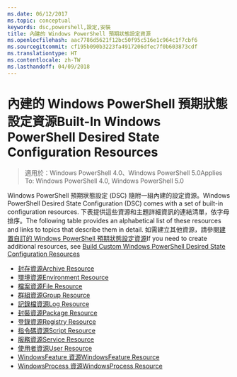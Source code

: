 ```yaml
---
ms.date: 06/12/2017
ms.topic: conceptual
keywords: dsc,powershell,設定,安裝
title: 內建的 Windows PowerShell 預期狀態設定資源
ms.openlocfilehash: aac7786d5621f12bc50f95c516e1c964c1f7cbf6
ms.sourcegitcommit: cf195b090b3223fa4917206dfec7f0b603873cdf
ms.translationtype: HT
ms.contentlocale: zh-TW
ms.lasthandoff: 04/09/2018
---
```

# <a name="built-in-windows-powershell-desired-state-configuration-resources"></a><span data-ttu-id="c0591-103">內建的 Windows PowerShell 預期狀態設定資源</span><span class="sxs-lookup"><span data-stu-id="c0591-103">Built-In Windows PowerShell Desired State Configuration Resources</span></span>

> <span data-ttu-id="c0591-104">適用於：Windows PowerShell 4.0、Windows PowerShell 5.0</span><span class="sxs-lookup"><span data-stu-id="c0591-104">Applies To: Windows PowerShell 4.0, Windows PowerShell 5.0</span></span>

<span data-ttu-id="c0591-105">Windows PowerShell 預期狀態設定 (DSC) 隨附一組內建的設定資源。</span><span class="sxs-lookup"><span data-stu-id="c0591-105">Windows PowerShell Desired State Configuration (DSC) comes with a set of built-in configuration resources.</span></span> <span data-ttu-id="c0591-106">下表提供這些資源和主題詳細資訊的連結清單，依字母排序。</span><span class="sxs-lookup"><span data-stu-id="c0591-106">The following table provides an alphabetical list of these resources and links to topics that describe them in detail.</span></span> <span data-ttu-id="c0591-107">如需建立其他資源，請參閱[建置自訂的 Windows PowerShell 預期狀態設定資源](authoringResource.md)</span><span class="sxs-lookup"><span data-stu-id="c0591-107">If you need to create additional resources, see [Build Custom Windows PowerShell Desired State Configuration Resources](authoringResource.md)</span></span>

* [<span data-ttu-id="c0591-108">封存資源</span><span class="sxs-lookup"><span data-stu-id="c0591-108">Archive Resource</span></span>](archiveResource.md)
* [<span data-ttu-id="c0591-109">環境資源</span><span class="sxs-lookup"><span data-stu-id="c0591-109">Environment Resource</span></span>](environmentResource.md)
* [<span data-ttu-id="c0591-110">檔案資源</span><span class="sxs-lookup"><span data-stu-id="c0591-110">File Resource</span></span>](fileResource.md)
* [<span data-ttu-id="c0591-111">群組資源</span><span class="sxs-lookup"><span data-stu-id="c0591-111">Group Resource</span></span>](groupResource.md)
* [<span data-ttu-id="c0591-112">記錄檔資源</span><span class="sxs-lookup"><span data-stu-id="c0591-112">Log Resource</span></span>](logResource.md)
* [<span data-ttu-id="c0591-113">封裝資源</span><span class="sxs-lookup"><span data-stu-id="c0591-113">Package Resource</span></span>](packageResource.md)
* [<span data-ttu-id="c0591-114">登錄資源</span><span class="sxs-lookup"><span data-stu-id="c0591-114">Registry Resource</span></span>](registryResource.md)
* [<span data-ttu-id="c0591-115">指令碼資源</span><span class="sxs-lookup"><span data-stu-id="c0591-115">Script Resource</span></span>](scriptResource.md)
* [<span data-ttu-id="c0591-116">服務資源</span><span class="sxs-lookup"><span data-stu-id="c0591-116">Service Resource</span></span>](serviceResource.md)
* [<span data-ttu-id="c0591-117">使用者資源</span><span class="sxs-lookup"><span data-stu-id="c0591-117">User Resource</span></span>](userResource.md)
* [<span data-ttu-id="c0591-118">WindowsFeature 資源</span><span class="sxs-lookup"><span data-stu-id="c0591-118">WindowsFeature Resource</span></span>](windowsfeatureResource.md)
* [<span data-ttu-id="c0591-119">WindowsProcess 資源</span><span class="sxs-lookup"><span data-stu-id="c0591-119">WindowsProcess Resource</span></span>](windowsProcessResource.md)